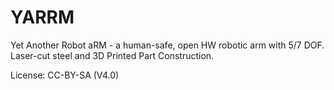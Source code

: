 # YARRM
Yet Another Robot aRM - a human-safe, open HW robotic arm with 5/7 DOF. Laser-cut steel and 3D Printed Part Construction.

License: CC-BY-SA (V4.0)
